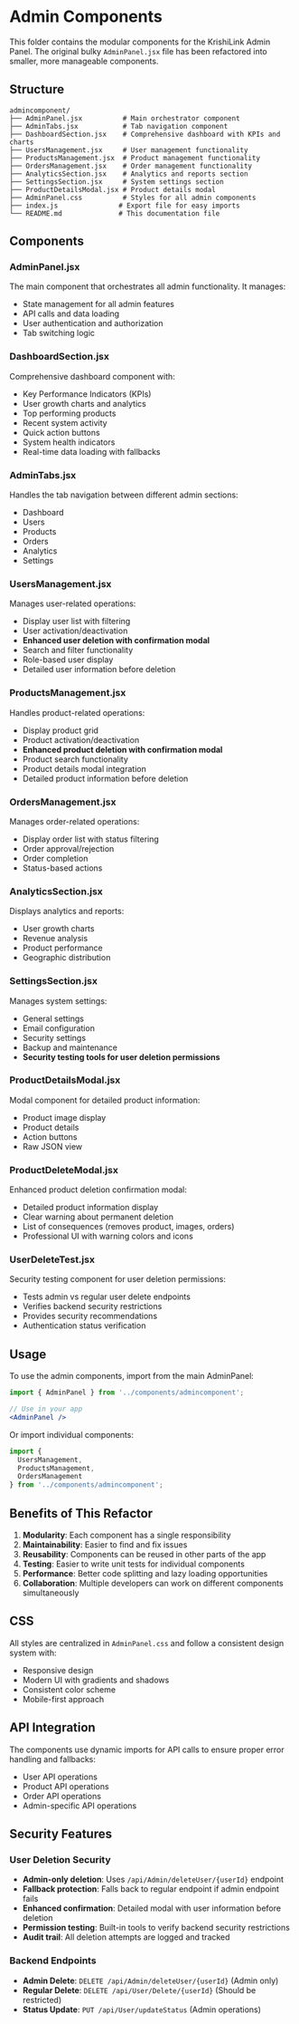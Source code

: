 # Admin Components

This folder contains the modular components for the KrishiLink Admin Panel. The original bulky `AdminPanel.jsx` file has been refactored into smaller, more manageable components.

## Structure

```
admincomponent/
├── AdminPanel.jsx          # Main orchestrator component
├── AdminTabs.jsx           # Tab navigation component
├── DashboardSection.jsx    # Comprehensive dashboard with KPIs and charts
├── UsersManagement.jsx     # User management functionality
├── ProductsManagement.jsx  # Product management functionality
├── OrdersManagement.jsx    # Order management functionality
├── AnalyticsSection.jsx    # Analytics and reports section
├── SettingsSection.jsx     # System settings section
├── ProductDetailsModal.jsx # Product details modal
├── AdminPanel.css          # Styles for all admin components
├── index.js               # Export file for easy imports
└── README.md              # This documentation file
```

## Components

### AdminPanel.jsx
The main component that orchestrates all admin functionality. It manages:
- State management for all admin features
- API calls and data loading
- User authentication and authorization
- Tab switching logic

### DashboardSection.jsx
Comprehensive dashboard component with:
- Key Performance Indicators (KPIs)
- User growth charts and analytics
- Top performing products
- Recent system activity
- Quick action buttons
- System health indicators
- Real-time data loading with fallbacks

### AdminTabs.jsx
Handles the tab navigation between different admin sections:
- Dashboard
- Users
- Products
- Orders
- Analytics
- Settings

### UsersManagement.jsx
Manages user-related operations:
- Display user list with filtering
- User activation/deactivation
- **Enhanced user deletion with confirmation modal**
- Search and filter functionality
- Role-based user display
- Detailed user information before deletion

### ProductsManagement.jsx
Handles product-related operations:
- Display product grid
- Product activation/deactivation
- **Enhanced product deletion with confirmation modal**
- Product search functionality
- Product details modal integration
- Detailed product information before deletion

### OrdersManagement.jsx
Manages order-related operations:
- Display order list with status filtering
- Order approval/rejection
- Order completion
- Status-based actions

### AnalyticsSection.jsx
Displays analytics and reports:
- User growth charts
- Revenue analysis
- Product performance
- Geographic distribution

### SettingsSection.jsx
Manages system settings:
- General settings
- Email configuration
- Security settings
- Backup and maintenance
- **Security testing tools for user deletion permissions**

### ProductDetailsModal.jsx
Modal component for detailed product information:
- Product image display
- Product details
- Action buttons
- Raw JSON view

### ProductDeleteModal.jsx
Enhanced product deletion confirmation modal:
- Detailed product information display
- Clear warning about permanent deletion
- List of consequences (removes product, images, orders)
- Professional UI with warning colors and icons

### UserDeleteTest.jsx
Security testing component for user deletion permissions:
- Tests admin vs regular user delete endpoints
- Verifies backend security restrictions
- Provides security recommendations
- Authentication status verification

## Usage

To use the admin components, import from the main AdminPanel:

```jsx
import { AdminPanel } from '../components/admincomponent';

// Use in your app
<AdminPanel />
```

Or import individual components:

```jsx
import { 
  UsersManagement, 
  ProductsManagement, 
  OrdersManagement 
} from '../components/admincomponent';
```

## Benefits of This Refactor

1. **Modularity**: Each component has a single responsibility
2. **Maintainability**: Easier to find and fix issues
3. **Reusability**: Components can be reused in other parts of the app
4. **Testing**: Easier to write unit tests for individual components
5. **Performance**: Better code splitting and lazy loading opportunities
6. **Collaboration**: Multiple developers can work on different components simultaneously

## CSS

All styles are centralized in `AdminPanel.css` and follow a consistent design system with:
- Responsive design
- Modern UI with gradients and shadows
- Consistent color scheme
- Mobile-first approach

## API Integration

The components use dynamic imports for API calls to ensure proper error handling and fallbacks:
- User API operations
- Product API operations
- Order API operations
- Admin-specific API operations

## Security Features

### User Deletion Security
- **Admin-only deletion**: Uses `/api/Admin/deleteUser/{userId}` endpoint
- **Fallback protection**: Falls back to regular endpoint if admin endpoint fails
- **Enhanced confirmation**: Detailed modal with user information before deletion
- **Permission testing**: Built-in tools to verify backend security restrictions
- **Audit trail**: All deletion attempts are logged and tracked

### Backend Endpoints
- **Admin Delete**: `DELETE /api/Admin/deleteUser/{userId}` (Admin only)
- **Regular Delete**: `DELETE /api/User/Delete/{userId}` (Should be restricted)
- **Status Update**: `PUT /api/User/updateStatus` (Admin operations)
